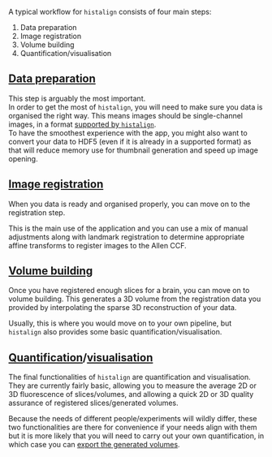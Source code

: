 A typical workflow for `histalign` consists of four main steps:  

1. Data preparation  
2. Image registration  
3. Volume building  
4. Quantification/visualisation  

## [Data preparation](tutorials/data-preparation.md)

This step is arguably the most important.  
In order to get the most of `histalign`, you will need to make sure you data is organised the right way. This means images should be single-channel images, in a format [supported by `histalign`](reference/CLI/index.md#histalign-list).  
To have the smoothest experience with the app, you might also want to convert your data to HDF5 (even if it is already in a supported format) as that will reduce memory use for thumbnail generation and speed up image opening.

## [Image registration](tutorials/registration.md)

When you data is ready and organised properly, you can move on to the registration step.  

This is the main use of the application and you can use a mix of manual adjustments along with landmark registration to determine appropriate affine transforms to register images to the Allen CCF.

## [Volume building](tutorials/volume-building.md)

Once you have registered enough slices for a brain, you can move on to volume building. This generates a 3D volume from the registration data you provided by interpolating the sparse 3D reconstruction of your data.  

Usually, this is where you would move on to your own pipeline, but `histalign` also provides some basic quantification/visualisation.

## [Quantification](tutorials/quantifying.md)/[visualisation](tutorials/visualisation.md)

The final functionalities of `histalign` are quantification and visualisation.  
They are currently fairly basic, allowing you to measure the average 2D or 3D fluorescence of slices/volumes, and allowing a quick 2D or 3D quality assurance of registered slices/generated volumes.

Because the needs of different people/experiments will wildly differ, these two functionalities are there for convenience if your needs align with them but it is more likely that you will need to carry out your own quantification, in which case you can [export the generated volumes](tutorials/volume-building.md#exporting-3d-volumes).
